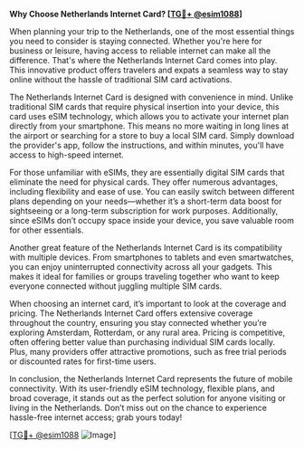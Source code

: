 **Why Choose Netherlands Internet Card? [[TG💪+ @esim1088](https://t.me/s/esim1088)]**

When planning your trip to the Netherlands, one of the most essential things you need to consider is staying connected. Whether you're here for business or leisure, having access to reliable internet can make all the difference. That's where the Netherlands Internet Card comes into play. This innovative product offers travelers and expats a seamless way to stay online without the hassle of traditional SIM card activations.

The Netherlands Internet Card is designed with convenience in mind. Unlike traditional SIM cards that require physical insertion into your device, this card uses eSIM technology, which allows you to activate your internet plan directly from your smartphone. This means no more waiting in long lines at the airport or searching for a store to buy a local SIM card. Simply download the provider's app, follow the instructions, and within minutes, you'll have access to high-speed internet.

For those unfamiliar with eSIMs, they are essentially digital SIM cards that eliminate the need for physical cards. They offer numerous advantages, including flexibility and ease of use. You can easily switch between different plans depending on your needs—whether it’s a short-term data boost for sightseeing or a long-term subscription for work purposes. Additionally, since eSIMs don’t occupy space inside your device, you save valuable room for other essentials.

Another great feature of the Netherlands Internet Card is its compatibility with multiple devices. From smartphones to tablets and even smartwatches, you can enjoy uninterrupted connectivity across all your gadgets. This makes it ideal for families or groups traveling together who want to keep everyone connected without juggling multiple SIM cards.

When choosing an internet card, it’s important to look at the coverage and pricing. The Netherlands Internet Card offers extensive coverage throughout the country, ensuring you stay connected whether you’re exploring Amsterdam, Rotterdam, or any rural area. Pricing is competitive, often offering better value than purchasing individual SIM cards locally. Plus, many providers offer attractive promotions, such as free trial periods or discounted rates for first-time users.

In conclusion, the Netherlands Internet Card represents the future of mobile connectivity. With its user-friendly eSIM technology, flexible plans, and broad coverage, it stands out as the perfect solution for anyone visiting or living in the Netherlands. Don’t miss out on the chance to experience hassle-free internet access; grab yours today! 

[[TG💪+ @esim1088](https://t.me/s/esim1088) ![Image](https://i.postimg.cc/Y0z9fWf4/image.png)]